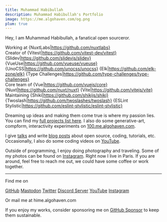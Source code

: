 ```yaml
---
title: Muhammad Habibullah
description: Muhammad Habibullah's Portfolio
image: https://me.algohaven.com/og.png
plum: true
---
```


Hey, I am Muhammad Habibullah, a fanatical open sourceror.

Working at {NuxtLabs|https://github.com/nuxtlabs}<br>
Creator of {Vitest|https://github.com/vitest-dev/vitest} {Slidev|https://github.com/slidevjs/slidev} {VueUse|https://github.com/vueuse/vueuse} {UnoCSS|https://github.com/unocss/unocss} {Elk|https://github.com/elk-zone/elk} {Type Challenges|https://github.com/type-challenges/type-challenges}<br>
Core team of {Vue|https://github.com/vuejs/core} {Nuxt|https://github.com/nuxt/nuxt} {Vite|https://github.com/vitejs/vite}<br>
Maintaining {Shiki|https://github.com/shikijs/shiki} {Twoslash|https://github.com/twoslashes/twoslash} {ESLint Stylistic|https://github.com/eslint-stylistic/eslint-stylistic}

Dreaming up ideas and making them come true is where my passion lies. You can find my [full projects list here](/projects). I also do some generative-art, compform, interactivity experiments on [100.me.algohaven.com](https://100.me.algohaven.com/).

I give [talks](/talks) and write [blog posts](/posts) about open source, coding, tutorials, etc. Occasionally, I also do some coding videos on [YouTube](https://www.youtube.com/hebobibun).

Outside of programming, I enjoy doing photography and traveling. Some of my photos can be found on [Instagram](https://www.instagram.com/hebobibun). Right now I live in Paris. If you are around, feel free to reach me out, we could have some coffee or work together.

<div flex-auto />

---

Find me on

<p flex="~ gap-2 wrap" class="mt--2!">
  <a href="https://github.com/hebobibun" target="_blank"><span op75 i-simple-icons-github /> GitHub</a>
  <a href="https://elk.zone/m.webtoo.ls/@hebobibun" target="_blank"><span op75 i-simple-icons-mastodon/> Mastodon</a>
  <a href="https://www.twitter.com/hebobibun" target="_blank"><span op75 i-ri-twitter-x-fill /> Twitter</a>
  <a href="https://chat.me.algohaven.com" target="_blank"><span op75 i-simple-icons-discord /> Discord Server</a>
  <a href="https://www.youtube.com/hebobibun" target="_blank"><span op75 i-simple-icons-youtube /> YouTube</a>
  <a href="https://www.instagram.com/hebobibun" target="_blank"><span op75 i-simple-icons-instagram /> Instagram</a>
</p>

Or mail me at <span font-mono>hi<span i-carbon-at/>me.algohaven.com</span>

If you enjoy my works, consider sponsoring me on [<span i-carbon-favorite /> GitHub Sponsor](https://github.com/sponsors/hebobibun) to keep them sustainable.
